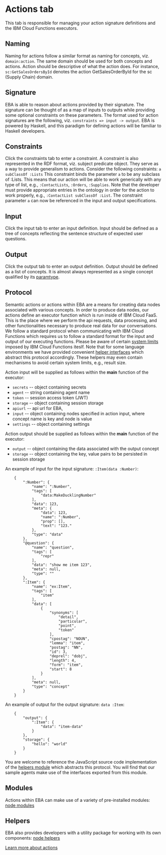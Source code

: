 # Actions tab

This tab is responsible for managing your action signature definitions and the IBM Cloud Functions executors.

## Naming

Naming for actions follow a similar format as naming for concepts, viz. `domain:action`. The same domain should be used for both concepts and actions. Action should be descriptive of what the action does. For instance, `sc:GetSalesOrdersById` denotes the action GetSalesOrderById for the sc (Supply Chain) domain.

## Signature

EBA is able to reason about actions provided by their signature. The signature can be thought of as a map of inputs to outputs while providing some optional constraints on these parameters. The format used for action signatures are the following, viz. `constraints => input -> output`. EBA is powered by Haskell, and this paradigm for defining actions will be familiar to Haskell developers.

## Constraints

Click the constraints tab to enter a constraint. A constraint is also represented in the RDF format, viz. subject predicate object. They serve as a way to provide generalism to actions. Consider the following constraints: `a subClassOf :Lists` This constraint binds the parameter `a` to be any subclass of :Lists. This means that our action will be able to work generically with any type of list, e.g.,  `:ContactLists`, `:Orders`, `:Supplies`. Note that the developer must provide appropriate entries in the ontology in order for the action to work properly, e.g., `:ContactList subClassOf :List`. The constraint parameter `a` can now be referenced in the input and output specifications.

## Input

Click the input tab to enter an input definition. Input should be defined as a tree of concepts reflecting the sentence structure of expected user questions. 

## Output

Click the output tab to enter an output definition. Output should be defined as a list of concepts. It is almost always represented as a single concept qualified by its [paramtype](../components/Actions.md#ParamType).

## Protocol

Semantic actions or actions within EBA are a means for creating data nodes associated with various concepts. In order to produce data nodes, our actions define an executor function which is run inside of IBM Cloud FaaS. This is the place where we perform the api requests, data processing, and other functionalities necessary to produce real data for our conversations. We follow a standard protocol when communicating with IBM Cloud Functions which requires us to follow a standard format for the input and output of our executing functions. Please be aware of certain [system limits](https://console.bluemix.net/docs/openwhisk/openwhisk_reference.html#openwhisk_syslimits) imposed by IBM Cloud Functions iteslf. Note that for some language environments we have provided convenient [helper interfaces](#helpers) which abstract this protocol accordingly. These helpers may even contain mechanisms to avoid certain system limits, e.g., result size.

Action input will be supplied as follows within the __main__ function of the executor:

- `secrets` -- object containing secrets
- `agent` -- string containing agent name
- `token` -- session access token (JWT)
- `storage` -- object containing session storage
- `apiurl` -- api url for EBA,
- `input` -- object containing nodes specified in action input, where concept name is key and node is value
- `settings` -- object containing settings

Action output should be supplied as follows within the __main__ function of the executor:

- `output` -- object containing the data associated with the output concept
- `storage` -- object containing the key, value pairs to be persisted in session storage

An example of input for the input signature: `:Item(data :Number)`:

```
    {
        ":Number": {
            "name": ":Number",
            "tags": [
                "data:MakeDucklingNumber"
            ],
            "data": 123,
            "meta": {
                "data": 123,
                "name": ":Number",
                "prop": [],
                "text": "123."
            },
            "type": "data"
        },
        "@question": {
            "name": "question",
            "tags": [
                "repr"
            ],
            "data": "show me item 123",
            "meta": null,
            "type": ""
        },
        ":Item": {
            "name": "ex:Item",
            "tags": [
                "item"
            ],
            "data": [
                {
                    "synonyms": [
                        "detail",
                        "particular",
                        "point",
                        "token"
                    ],
                    "cpostag": "NOUN",
                    "lemma": "item",
                    "postag": "NN",
                    "id": 3,
                    "deprel": "dobj",
                    "length": 4,
                    "form": "item",
                    "start": 8
                }
            ],
            "meta": null,
            "type": "concept"
        }
    }
```

An example of output for the output signature: `data :Item`:
```
    {
        "output": {
            ":Item": {
                "data": "item-data"
            }
        },
        "storage": {
            "hello": "world"
        }
    }
```

You are welcome to reference the JavaScript source code implementation of the [helpers module](https://github.com/ibm-watson-embedded-business-assistant/eba-example-agents/blob/master/samples/agent-runtime-nodejs/eba.js) which abstracts this protocol. You will find that our sample agents make use of the interfaces exported from this module.

## Modules

Actions within EBA can make use of a variety of pre-installed modules: [node modules](./NodeModules.md)

## Helpers

EBA also provides developers with a utility package for working with its own components: [node helpers](./NodeHelpers.md)


[Learn more about actions](../components/Components.md#actions)
